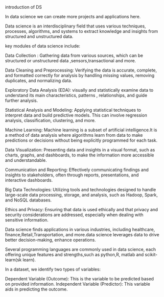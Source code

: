 introduction of DS

In data science we can create more projects and applications here.

Data science is an interdisciplinary field that uses various techniques, processes, algorithms, and systems
to extract knowledge and insights from structured and unstructured data.

key modules of data science include:

Data Collection : Gathering data from various sources, which can be structured  or unstructured data ,sensors,transactional and more.

Data Cleaning and Preprocessing: Verifying the data is accurate, complete, and formatted correctly for analysis by handling missing values, removing duplicates, and normalizing data.

Exploratory Data Analysis (EDA): visually and statistically examine data to understand its main characteristics,  patterns , relationships, and guide further analysis.

Statistical Analysis and Modeling: Applying statistical techniques to interpret data and build predictive models. This can involve regression analysis, classification, clustering, and more.

Machine Learning:  Machine learning is a subset of artificial intelligence.It is a method of data analysis where algorithms learn from data to make predictions or decisions without being explicitly programmed for each task.

Data Visualization: Presenting data and insights in a visual format, such as charts, graphs, and dashboards, to make the information more accessible and understandable.

Communication and Reporting: Effectively communicating findings and insights to stakeholders, often through reports, presentations, and interactive dashboards.

Big Data Technologies: Utilizing tools and technologies designed to handle large-scale data processing, storage, and analysis, such as Hadoop, Spark, and NoSQL databases.

Ethics and Privacy: Ensuring that data is used ethically and that privacy and security considerations are addressed, especially when dealing with sensitive information.

Data science finds applications in various industries, including healthcare, finance,Retail,Transportation, and more.data science leverages data to drive better decision-making, enhance operations.

Several programming languages are commonly used in data science, each offering unique features and strengths,such as python,R,
matlab and scikit-learn(sk learn).

In a dataset, we identify two types of variables:

Dependent Variable (Outcome): This is the variable to be predicted based on provided information.
Independent Variable (Predictor): This variable aids in predicting the outcome.
